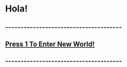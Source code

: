 














# 					Hola!
##			--------------------------------------
##			[Press 1 To Enter New World!](menu.md) 
##			--------------------------------------
